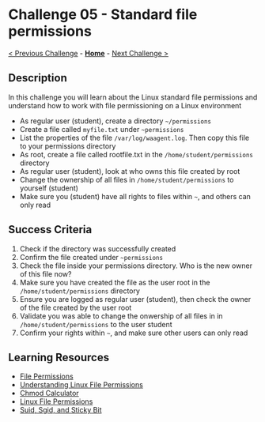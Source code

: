 # Challenge 05 - Standard file permissions

[< Previous Challenge](./Challenge-04.md) - **[Home](../README.md)** - [Next Challenge >](./Challenge-06.md)

## Description

In this challenge you will learn about the Linux standard file permissions and understand how to work with file permissioning on a Linux environment

- As regular user (student), create a directory `~/permissions`
- Create a file called `myfile.txt` under `~permissions`
- List the properties of the file `/var/log/waagent.log`. Then copy this file to your permissions directory
- As root, create a file called rootfile.txt in the `/home/student/permissions` directory
- As regular user (student), look at who owns this file created by root
- Change the ownership of all files in `/home/student/permissions` to yourself (student)
- Make sure you (student) have all rights to files within `~`, and others can only read

## Success Criteria

1. Check if the directory was successfully created
2. Confirm the file created under `~permissions`
3. Check the file inside your permissions directory. Who is the new owner of this file now?
4. Make sure you have created the file as the user root in the `/home/student/permissions` directory
5. Ensure you are logged as regular user (student), then check the owner of the file created by the user root
6. Validate you was able to change the onwership of all files in in `/home/student/permissions` to the user student
7. Confirm your rights within `~`, and make sure other users can only read


## Learning Resources

- [File Permissions](https://linuxjourney.com/lesson/file-permissions)
- [Understanding Linux File Permissions](https://www.linuxfoundation.org/blog/classic-sysadmin-understanding-linux-file-permissions/)
- [Chmod Calculator](https://chmod-calculator.com/)
- [Linux File Permissions](https://linuxhandbook.com/linux-file-permissions/)
- [Suid, Sgid, and Sticky Bit](https://linuxhandbook.com/suid-sgid-sticky-bit/)

